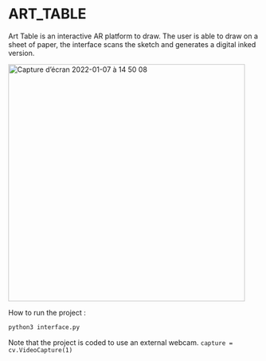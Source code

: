# ART_TABLE

Art Table is an interactive AR platform to draw. The user is able to draw on a sheet of paper, the interface scans the sketch and generates a digital inked version.

<img width="475" alt="Capture d’écran 2022-01-07 à 14 50 08" src="https://user-images.githubusercontent.com/43905857/148553241-51ded036-4d2a-4470-a169-608175d0fd30.png">

How to run the project :

```python
python3 interface.py 
```
Note that the project is coded to use an external webcam. ```capture = cv.VideoCapture(1)```

